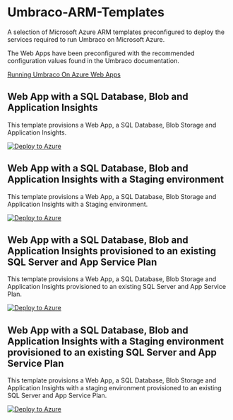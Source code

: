 # Umbraco-ARM-Templates

A selection of Microsoft Azure ARM templates preconfigured to deploy the services required to run Umbraco on Microsoft Azure.

The Web Apps have been preconfigured with the recommended configuration values found in the Umbraco documentation.

[Running Umbraco On Azure Web Apps](https://docs.umbraco.com/umbraco-cms/fundamentals/setup/server-setup/azure-web-apps)

## Web App with a SQL Database, Blob and Application Insights
This template provisions a Web App, a SQL Database, Blob Storage and Application Insights.

[![Deploy to Azure](https://aka.ms/deploytoazurebutton)](https://portal.azure.com/#create/Microsoft.Template/uri/https%3A%2F%2Fraw.githubusercontent.com/Moriyama-Umbraco/Umbraco-ARM-Templates/main/Single%20Project/azuredeploy.json)

## Web App with a SQL Database, Blob and Application Insights with a Staging environment
This template provisions a Web App, a SQL Database, Blob Storage and Application Insights with a Staging environment.

[![Deploy to Azure](https://aka.ms/deploytoazurebutton)](https://portal.azure.com/#create/Microsoft.Template/uri/https%3A%2F%2Fraw.githubusercontent.com/Moriyama-Umbraco/Umbraco-ARM-Templates/main/Single%20Project%20%2B%20Staging/azuredeploy.json)

## Web App with a SQL Database, Blob and Application Insights provisioned to an existing SQL Server and App Service Plan
This template provisions a Web App, a SQL Database, Blob Storage and Application Insights provisioned to an existing SQL Server and App Service Plan.

[![Deploy to Azure](https://aka.ms/deploytoazurebutton)](https://portal.azure.com/#create/Microsoft.Template/uri/https%3A%2F%2Fraw.githubusercontent.com/Moriyama-Umbraco/Umbraco-ARM-Templates/main/Single%20Project%20-%20Existing%20Resources/azuredeploy.json)

## Web App with a SQL Database, Blob and Application Insights with a Staging environment provisioned to an existing SQL Server and App Service Plan
This template provisions a Web App, a SQL Database, Blob Storage and Application Insights with a staging environment provisioned to an existing SQL Server and App Service Plan.

[![Deploy to Azure](https://aka.ms/deploytoazurebutton)](raw.githubusercontent.com/Moriyama-Umbraco/Umbraco-ARM-Templates/main/Single%20Project%20%2B%20Staging%20-%20Existing%20Resources/azuredeploy.json)
